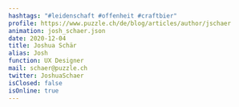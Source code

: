 ```yaml
---
hashtags: "#leidenschaft #offenheit #craftbier"
profile: https://www.puzzle.ch/de/blog/articles/author/jschaer
animation: josh_schaer.json
date: 2020-12-04
title: Joshua Schär
alias: Josh
function: UX Designer
mail: schaer@puzzle.ch
twitter: JoshuaSchaer
isClosed: false
isOnline: true
---
```

